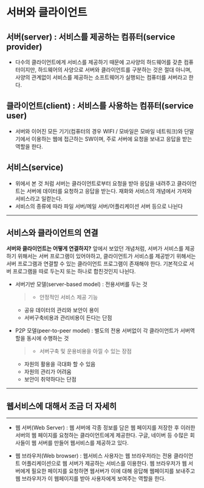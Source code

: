 # 서버와 클라이언트

## 서버(server) : 서비스를 제공하는 컴퓨터(service provider)
- 다수의 클라이언트에게 서비스를 제공하기 때문에 고사양의 하드웨어를 갖춘 컴퓨터이지만, 하드웨어의 사양으로 서버와 클라이언트를 구분하는 것은 절대 아니며, 사양의 관계없이 서비스를 제공하는 소프트웨어가 실행되는 컴퓨터를 서버라고 한다.

## 클라이언트(client) : 서비스를 사용하는 컴퓨터(service user)
- 서버와 이어진 모든 기기(컴퓨터의 경우 WIFI / 모바일은 모바일 네트워크)와 단말기에서 이용하는 웹에 접근하는 SW이며, 주로 서버에 요청을 보내고 응답을 받는 역할을 한다.

## 서비스(service)
- 위에서 본 것 처럼 서버는 클라이언트로부터 요청을 받아 응답을 내려주고 클라이언트는 서버에 데이터를 요청하고 응답을 받는다. 재화와 서비스의 개념에서 가져와 서비스라고 일컫는다.
- 서비스의 종류에 따라 파일 서버/메일 서버/어플리케이션 서버 등으로 나뉜다

***

## 서비스와 클라이언트의 연결

**서버와 클라이언트는 어떻게 연결하지?**
앞에서 보았던 개념처럼, 서버가 서비스를 제공하기 위해서는 서버 프로그램이 있어야하고, 클라이언트가 서비스를 제공받기 위해서는 서버 프로그램과 연결할 수 있는 클라이언트 프로그램이 존재해야 한다. 기본적으로 서버 프로그램을 따로 두는지 또는 하나로 합친것인지 나뉜다.

- 서버기반 모델(server-based model) : 전용서버를 두는 것
  >- 안정적인 서비스 제공 기능
   - 공유 데이터의 관리와 보안이 용이
   - 서버구축비용과 관리비용이 든다는 단점

- P2P 모델(peer-to-peer model) : 별도의 전용 서버없이 각 클라이언트가 서버역할을 동시에 수행하는 것
  >- 서버구축 및 운용비용을 아낄 수 있는 장점
   - 자원의 활용을 극대화 할 수 있음
   - 자원의 관리가 어려움
   - 보안이 취약하다는 단점

***

## 웹서비스에 대해서 조금 더 자세히
-------------------------------------

- 웹 서버(Web Server) : 웹 서버에 각종 정보를 담은 웹 페이지를 저장한 후 이러한 서버의 웹 페이지를 요청하는 클라이언트에게 제공한다. 구글, 네이버 등 수많은 회사들이 웹 서버를 만들어 웹서비스를 제공하고 있다.

- 웹 브라우저(Web browser) : 웹서비스 사용자는 웹 브라우저라는 전용 클라이언트 어플리케이션으로 웹 서버가 제공하는 서비스를 이용한다. 웹 브라우저가 웹 서버에게 필요한 페이지를 요청하면 웹서버가 이에 대해 응답해 웹페이지를 보내주고 웹 브라우저가 이 웹페이지를 받아 사용자에게 보여주는 역할을 한다.

 